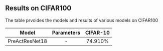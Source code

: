 ## Results on CIFAR100
The table prvoides the models and results of various models on CIFAR100

Model | Parameters| CIFAR-10 | 
-------|:-------:|:--------:|
PreActResNet18 |- |74.910%
